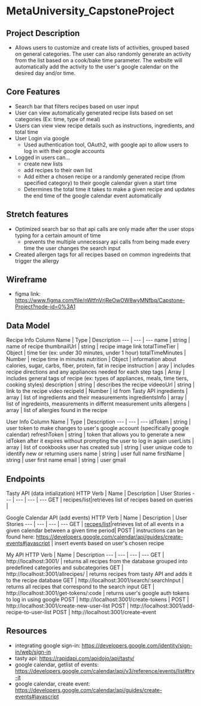 # MetaUniversity_CapstoneProject

## Project Description
- Allows users to customize and create lists of activities, grouped based on general categories. The user can also randomly generate an activity 
from the list based on a cook/bake time parameter. The website will automatically add the activity to the user's google calendar on the desired day and/or time. 

## Core Features
- Search bar that filters recipes based on user input
- User can view automatically generated recipe lists based on set categories (Ex: time, type of meal)
- Users can view view recipe details such as instructions, ingredients, and total time
- User Login via google
  - Used authentication tool, OAuth2, with google api to allow users to log in with their google accounts
- Logged in users can…
  - create new lists
  - add recipes to their own list
  - Add either a chosen recipe or a randomly generated recipe (from specified category) to their google calendar given a start time
  - Determines the total time it takes to make a given recipe and updates the end time of the google calendar event automatically

## Stretch features
- Optimized search bar so that api calls are only made after the user stops typing for a certain amount of time
  - prevents the multiple unnecessary api calls from being made every time the user changes the search input
- Created allergen tags for all recipes based on common ingredeints that trigger the allergy

## Wireframe
- figma link: https://www.figma.com/file/nWtfnVrjReOwOW8wyMNfbq/Capstone-Project?node-id=0%3A1

## Data Model
Recipe Info
Column Name | Type | Description
--- | --- | --- 
name | string | name of recipe 
thumbnailUrl | string | recipe image link
totalTimeTier | Object | time tier (ex: under 30 minutes, under 1 hour)
totalTimeMinutes | Number |  recipe time in minutes
nutrition | Object | information about calories, sugar, carbs, fiber, protein, fat in recipe
instruction | aray | includes recipe directions and any appliances needed for each step 
tags | Array | includes general tags of recipe (ex: types of appliances, meals, time tiers, cooking styles)
description | string | describes the recipe
videeoUrl | string | link to the recipe video
recipeId | Number | id from Tasty API
ingredients | array | list of ingredients and their measurements 
ingredientsInfo | array | list of ingredeints, measurements in differnt measurement units
allergens | array | list of allergies found in the recipe

User Info
Column Name | Type | Description
--- | --- | --- 
idToken | string | user token to make changes to user's google account (specifically google calendar)
refreshToken | string | token that allows you to generate a new idToken after it expires without prompting the user to log in again
userLists | array | list of cookbooks user has created 
sub | string | user unique code to identify new or returning users 
name | string | user full name
firstName | string | user first name
email | string | user gmail 


## Endpoints
Tasty API (data intialization)
HTTP Verb | Name | Description | User Stories
--- | --- | --- | ---
GET | recipes/list|retrieves list of recipes based on queries |

Google Calendar API (add events)
HTTP Verb | Name | Description | User Stories
--- | --- | --- | ---
GET | [recpes/list](https://www.googleapis.com/calendar/v3/calendars/calendarId/events)|retrieves list of all events in a given calendar between a given time period|
POST | instructions can be found here: https://developers.google.com/calendar/api/guides/create-events#javascript | insert events based on user's chosen recipe

My API 
HTTP Verb | Name | Description
--- | --- | --- | ---
GET | http://localhost:3001/ | returns all recipes from the database grouped into predefined categories and subcategories
GET | http://localhost:3001/allrecipes/ | returns recipes from tasty API and adds it to the recipe database 
GET | http://localhost:3001/search/:searchInput | returns all recipes that correspond to the search input 
GET | http://localhost:3001/get-tokens/:code | returns user's google auth tokens to log in using google 
POST | http://localhost:3001/create-tokens | 
POST | http://localhost:3001/create-new-user-list
POST | http://localhost:3001/add-recipe-to-user-list
POST | http://localhost:3001/create-event

## Resources
- integrating google sign-in: https://developers.google.com/identity/sign-in/web/sign-in
- tasty api: https://rapidapi.com/apidojo/api/tasty/
- google calendar, getlist of events: https://developers.google.com/calendar/api/v3/reference/events/list#try-it
- google calendar, create event: https://developers.google.com/calendar/api/guides/create-events#javascript
